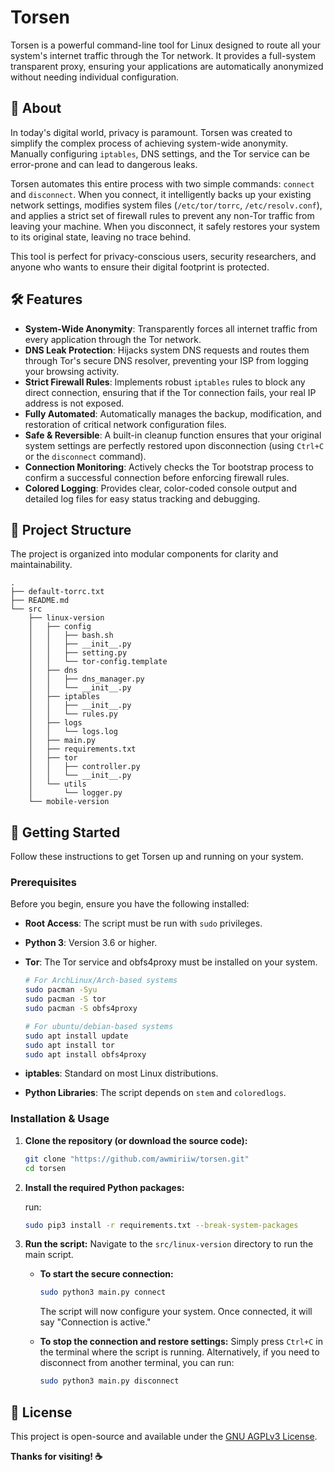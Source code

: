 # Torsen

Torsen is a powerful command-line tool for Linux designed to route all your system's internet traffic through the Tor network. It provides a full-system transparent proxy, ensuring your applications are automatically anonymized without needing individual configuration.

## 🔎 About

In today's digital world, privacy is paramount. Torsen was created to simplify the complex process of achieving system-wide anonymity. Manually configuring `iptables`, DNS settings, and the Tor service can be error-prone and can lead to dangerous leaks.

Torsen automates this entire process with two simple commands: `connect` and `disconnect`. When you connect, it intelligently backs up your existing network settings, modifies system files (`/etc/tor/torrc`, `/etc/resolv.conf`), and applies a strict set of firewall rules to prevent any non-Tor traffic from leaving your machine. When you disconnect, it safely restores your system to its original state, leaving no trace behind.

This tool is perfect for privacy-conscious users, security researchers, and anyone who wants to ensure their digital footprint is protected.

## 🛠️ Features

- **System-Wide Anonymity**: Transparently forces all internet traffic from every application through the Tor network.
- **DNS Leak Protection**: Hijacks system DNS requests and routes them through Tor's secure DNS resolver, preventing your ISP from logging your browsing activity.
- **Strict Firewall Rules**: Implements robust `iptables` rules to block any direct connection, ensuring that if the Tor connection fails, your real IP address is not exposed.
- **Fully Automated**: Automatically manages the backup, modification, and restoration of critical network configuration files.
- **Safe & Reversible**: A built-in cleanup function ensures that your original system settings are perfectly restored upon disconnection (using `Ctrl+C` or the `disconnect` command).
- **Connection Monitoring**: Actively checks the Tor bootstrap process to confirm a successful connection before enforcing firewall rules.
- **Colored Logging**: Provides clear, color-coded console output and detailed log files for easy status tracking and debugging.

## 📂 Project Structure

The project is organized into modular components for clarity and maintainability.

```
.
├── default-torrc.txt
├── README.md
└── src
    ├── linux-version
    │   ├── config
    │   │   ├── bash.sh
    │   │   ├── __init__.py
    │   │   ├── setting.py
    │   │   └── tor-config.template
    │   ├── dns
    │   │   ├── dns_manager.py
    │   │   └── __init__.py
    │   ├── iptables
    │   │   ├── __init__.py
    │   │   └── rules.py
    │   ├── logs
    │   │   └── logs.log
    │   ├── main.py
    │   ├── requirements.txt
    │   ├── tor
    │   │   ├── controller.py
    │   │   └── __init__.py
    │   └── utils
    │       └── logger.py
    └── mobile-version
```

## 🚀 Getting Started

Follow these instructions to get Torsen up and running on your system.

### Prerequisites

Before you begin, ensure you have the following installed:

- **Root Access**: The script must be run with `sudo` privileges.
- **Python 3**: Version 3.6 or higher.
- **Tor**: The Tor service and obfs4proxy must be installed on your system.

  ```bash
  # For ArchLinux/Arch-based systems
  sudo pacman -Syu
  sudo pacman -S tor
  sudo pacman -S obfs4proxy
  ```

  ```bash
  # For ubuntu/debian-based systems
  sudo apt install update
  sudo apt install tor
  sudo apt install obfs4proxy
  ```

- **iptables**: Standard on most Linux distributions.
- **Python Libraries**: The script depends on `stem` and `coloredlogs`.

### Installation & Usage

1.  **Clone the repository (or download the source code):**

    ```bash
    git clone "https://github.com/awmiriiw/torsen.git"
    cd torsen
    ```

2.  **Install the required Python packages:**

    run:

    ```bash
    sudo pip3 install -r requirements.txt --break-system-packages
    ```

3.  **Run the script:**
    Navigate to the `src/linux-version` directory to run the main script.
    - **To start the secure connection:**

      ```bash
      sudo python3 main.py connect
      ```

      The script will now configure your system. Once connected, it will say "Connection is active."

    - **To stop the connection and restore settings:**
      Simply press `Ctrl+C` in the terminal where the script is running.
      Alternatively, if you need to disconnect from another terminal, you can run:
      ```bash
      sudo python3 main.py disconnect
      ```

## 📝 License

This project is open-source and available under the [GNU AGPLv3 License](https://opensource.org/license/agpl-v3).

**Thanks for visiting! ☕**
